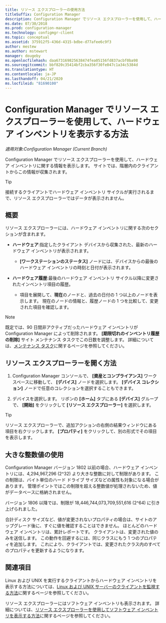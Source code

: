 ```yaml
---
title: リソース エクスプローラーの使用方法
titleSuffix: Configuration Manager
description: Configuration Manager でリソース エクスプローラーを使用して、ハードウェア インベントリを表示します。
ms.date: 07/30/2018
ms.prod: configuration-manager
ms.technology: configmgr-client
ms.topic: conceptual
ms.assetid: 375912f5-436d-4315-bdbe-d77afee6c9f3
author: mestew
ms.author: mstewart
manager: dougeby
ms.openlocfilehash: daa673169825638474fea05156fd837acbf0ba98
ms.sourcegitcommit: bbf820c35414bf2cba356f30fe047c1a34c5384d
ms.translationtype: HT
ms.contentlocale: ja-JP
ms.lasthandoff: 04/21/2020
ms.locfileid: "81690100"
---
```

# <a name="how-to-use-resource-explorer-to-view-hardware-inventory-in-configuration-manager"></a>Configuration Manager でリソース エクスプローラーを使用して、ハードウェア インベントリを表示する方法

*適用対象:Configuration Manager (Current Branch)*

Configuration Manager でリソース エクスプローラーを使用して、ハードウェア インベントリに関する情報を表示します。 サイトでは、階層内のクライアントからこの情報が収集されます。  

> [!Tip]  
>  接続するクライアントでハードウェア インベントリ サイクルが実行されるまで、リソース エクスプローラーではデータが表示されません。  



## <a name="overview"></a>概要

リソース エクスプローラーには、ハードウェア インベントリに関する次のセクションが含まれます。  

- **ハードウェア**:指定したクライアント デバイスから収集された、最新のハードウェア インベントリが表示されます。  

    - **[ワークステーションのステータス]** ノードには、デバイスからの最後のハードウェア インベントリの時刻と日付が表示されます。  

- **ハードウェア履歴**:最後のハードウェア インベントリ サイクル以降に変更されたインベントリ項目の履歴。  

    - 項目を展開して、**現在**のノードと、過去の日付の 1 つ以上のノードを表示します。 現在のノードの情報と、履歴ノードの 1 つを比較して、変更された項目を確認します。  

> [!NOTE]  
> 既定では、90 日間非アクティブだったハードウェア インベントリが Configuration Manager によって削除されます。 **[期限切れのインベントリ履歴の削除]** サイト メンテナンス タスクでこの日数を調整します。 詳細については、[メンテナンス タスク](../../../servers/manage/maintenance-tasks.md)に関するページを参照してください。  



## <a name="how-to-open-resource-explorer"></a><a name="bkmk_open"></a> リソース エクスプローラーを開く方法   

1.  Configuration Manager コンソールで、 **[資産とコンプライアンス]** ワークスペースに移動して、 **[デバイス]** ノードを選択します。 **[デバイス コレクション]** ノードで任意のコレクションを選択することもできます。  

2.  デバイスを選択します。 リボンの **[ホーム]** タブにある **[デバイス]** グループで、 **[開始]** をクリックして **[リソース エクスプローラー]** を選択します。   

> [!Tip]  
> リソース エクスプローラーで、追加アクションの右側の結果ウィンドウにある項目を右クリックします。 **[プロパティ]** をクリックして、別の形式でその項目を表示します。  



## <a name="use-of-large-integer-values"></a><a name="bkmk_bigint"></a> 大きな整数値の使用
<!--1357880-->
Configuration Manager バージョン 1802 以前の場合、ハードウェア インベントリには、4,294,967,296 (2^32) より大きな整数に対して制限があります。 この制限は、バイト単位のハード ドライブ サイズなどの属性も対象になる場合があります。 管理ポイントではこの制限を超える整数値が処理されないため、値がデータベースに格納されません。 

バージョン 1806 以降では、制限が 18,446,744,073,709,551,616 (2^64) に引き上げられました。 

合計ディスク サイズなど、値が変更されないプロパティの場合は、サイトのアップグレード後に、すぐに値を確認することはできません。 ほとんどのハードウェア インベントリは、累計レポートです。 クライアントは、変更された値のみを送信します。 この動作を回避するには、同じクラスにもう 1 つのプロパティを追加します。 これにより、クライアントでは、変更されたクラス内のすべてのプロパティを更新するようになります。 



## <a name="see-also"></a>関連項目

Linux および UNIX を実行するクライアントからハードウェア インベントリを表示する方法については、[Linux および UNIX サーバーのクライアントを監視する方法](../monitor-clients-for-linux-and-unix-servers.md)に関するページを参照してください。  

リソース エクスプローラーにはソフトウェア インベントリも表示されます。 詳細については、[リソース エクスプローラーを使用してソフトウェア インベントリを表示する方法](use-resource-explorer-to-view-software-inventory.md)に関するページを参照してください。

